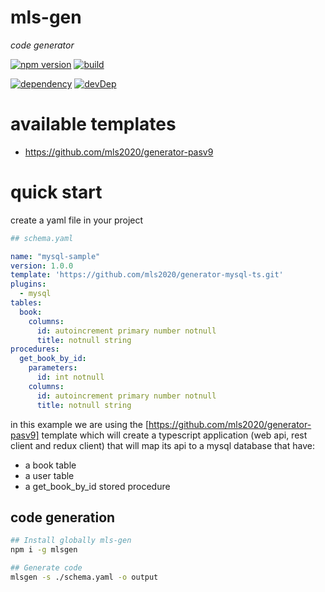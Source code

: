 # mls-gen
_code generator_

[![npm version](https://img.shields.io/npm/v/mlsgen.svg?style=flat)](https://www.npmjs.com/package/redux-helper) [![build](https://travis-ci.org/vgmr/mlsgen.svg)](https://travis-ci.org/vgmr/redux-helper) 

[![dependency](https://david-dm.org/vgmr/mlsgen/status.svg)](https://david-dm.org/vgmr/redux-helper) [![devDep](https://david-dm.org/vgmr/mlsgen/dev-status.svg)](https://david-dm.org/vgmr/redux-helper?type=dev)


# available templates
- https://github.com/mls2020/generator-pasv9

# quick start
create a yaml file in your project 
```yaml
## schema.yaml

name: "mysql-sample"
version: 1.0.0
template: 'https://github.com/mls2020/generator-mysql-ts.git'
plugins:
  - mysql
tables:
  book: 
    columns:
      id: autoincrement primary number notnull
      title: notnull string
procedures:
  get_book_by_id: 
    parameters:
      id: int notnull
    columns:
      id: autoincrement primary number notnull
      title: notnull string
```
in this example we are using the [https://github.com/mls2020/generator-pasv9] template which will create a typescript application (web api, rest client and redux client) that will map its api to a mysql database that have:
- a book table
- a user table
- a get_book_by_id stored procedure

## code generation
```bash
## Install globally mls-gen
npm i -g mlsgen

## Generate code
mlsgen -s ./schema.yaml -o output 
```
